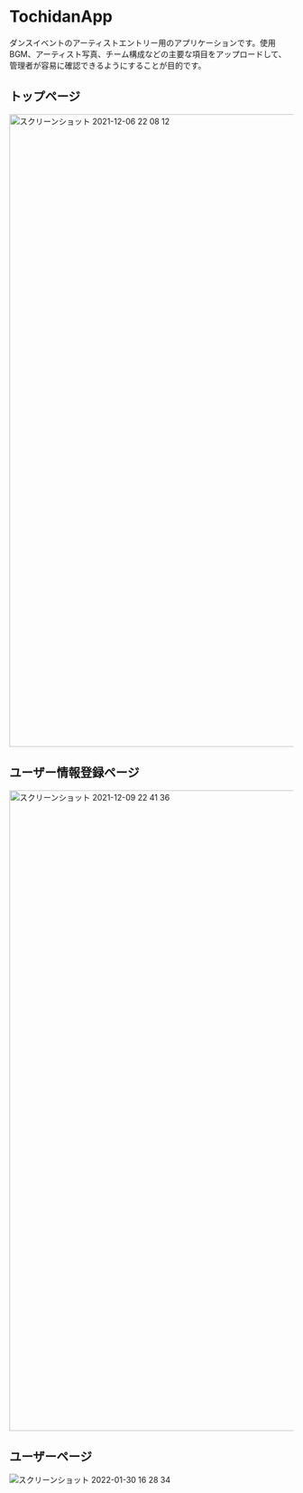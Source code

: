 # TochidanApp
ダンスイベントのアーティストエントリー用のアプリケーションです。使用BGM、アーティスト写真、チーム構成などの主要な項目をアップロードして、管理者が容易に確認できるようにすることが目的です。


## トップページ
<img width="1120" alt="スクリーンショット 2021-12-06 22 08 12" src="https://user-images.githubusercontent.com/56378289/151979071-7a8891b1-f48c-4199-a365-90491ceb1f66.png">


## ユーザー情報登録ページ
<img width="1134" alt="スクリーンショット 2021-12-09 22 41 36" src="https://user-images.githubusercontent.com/56378289/151979185-975770a7-dc9d-4588-b787-2ac2486cd8bc.png">


## ユーザーページ
![スクリーンショット 2022-01-30 16 28 34](https://user-images.githubusercontent.com/56378289/151979330-4a5662be-6cd8-426a-beac-d1bc2d69874e.png)

